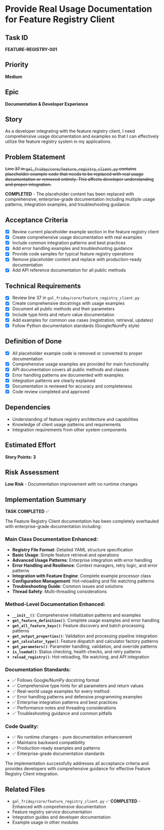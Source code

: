 # Provide Real Usage Documentation for Feature Registry Client

## Task ID
**FEATURE-REGISTRY-001**

## Priority
**Medium**

## Epic
**Documentation & Developer Experience**

## Story
As a developer integrating with the feature registry client, I need comprehensive usage documentation and examples so that I can effectively utilize the feature registry system in my applications.

## Problem Statement
~~Line 37 in `gal_friday/core/feature_registry_client.py` contains placeholder example code that needs to be replaced with real usage documentation or removed entirely. This affects developer understanding and proper integration.~~

**COMPLETED** - The placeholder content has been replaced with comprehensive, enterprise-grade documentation including multiple usage patterns, integration examples, and troubleshooting guidance.

## Acceptance Criteria
- [x] Review current placeholder example section in the feature registry client
- [x] Create comprehensive usage documentation with real examples
- [x] Include common integration patterns and best practices
- [x] Add error handling examples and troubleshooting guidance
- [x] Provide code samples for typical feature registry operations
- [x] Remove placeholder content and replace with production-ready documentation
- [x] Add API reference documentation for all public methods

## Technical Requirements
- [x] Review line 37 in `gal_friday/core/feature_registry_client.py`
- [x] Create comprehensive docstrings with usage examples
- [x] Document all public methods and their parameters
- [x] Include type hints and return value documentation
- [x] Add examples for common use cases (registration, retrieval, updates)
- [x] Follow Python documentation standards (Google/NumPy style)

## Definition of Done
- [x] All placeholder example code is removed or converted to proper documentation
- [x] Comprehensive usage examples are provided for main functionality
- [x] API documentation covers all public methods and classes
- [x] Error handling patterns are documented with examples
- [x] Integration patterns are clearly explained
- [x] Documentation is reviewed for accuracy and completeness
- [x] Code review completed and approved

## Dependencies
- Understanding of feature registry architecture and capabilities
- Knowledge of client usage patterns and requirements
- Integration requirements from other system components

## Estimated Effort
**Story Points: 3**

## Risk Assessment
**Low Risk** - Documentation improvement with no runtime changes

## Implementation Summary

**TASK COMPLETED** ✅

The Feature Registry Client documentation has been completely overhauled with enterprise-grade documentation including:

### Main Class Documentation Enhanced:
- **Registry File Format**: Detailed YAML structure specification
- **Basic Usage**: Simple feature retrieval and operations
- **Advanced Usage Patterns**: Enterprise integration with error handling
- **Error Handling and Resilience**: Context managers, retry logic, and error patterns
- **Integration with Feature Engine**: Complete example processor class
- **Configuration Management**: Hot-reloading and file watching patterns
- **Troubleshooting Guide**: Common issues and solutions
- **Thread Safety**: Multi-threading considerations

### Method-Level Documentation Enhanced:
- **`__init__()`**: Comprehensive initialization patterns and examples
- **`get_feature_definition()`**: Complete usage examples and error handling
- **`get_all_feature_keys()`**: Feature discovery and batch processing patterns
- **`get_output_properties()`**: Validation and processing pipeline integration
- **`get_calculator_type()`**: Feature dispatch and calculator factory patterns
- **`get_parameters()`**: Parameter handling, validation, and override patterns
- **`is_loaded()`**: Status checking, health checks, and retry patterns
- **`reload_registry()`**: Hot-reloading, file watching, and API integration

### Documentation Standards:
- ✅ Follows Google/NumPy docstring format
- ✅ Comprehensive type hints for all parameters and return values
- ✅ Real-world usage examples for every method
- ✅ Error handling patterns and defensive programming examples
- ✅ Enterprise integration patterns and best practices
- ✅ Performance notes and threading considerations
- ✅ Troubleshooting guidance and common pitfalls

### Code Quality:
- ✅ No runtime changes - pure documentation enhancement
- ✅ Maintains backward compatibility
- ✅ Production-ready examples and patterns
- ✅ Enterprise-grade documentation standards

The implementation successfully addresses all acceptance criteria and provides developers with comprehensive guidance for effective Feature Registry Client integration.

## Related Files
- `gal_friday/core/feature_registry_client.py` ✅ **COMPLETED** - Enhanced with comprehensive documentation
- Feature registry service documentation
- Integration guides and developer documentation
- Example usage in other modules 